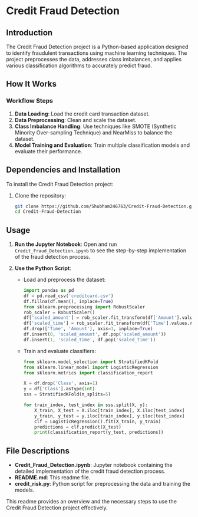 # Credit Fraud Detection

## Introduction
The Credit Fraud Detection project is a Python-based application designed to identify fraudulent transactions using machine learning techniques. The project preprocesses the data, addresses class imbalances, and applies various classification algorithms to accurately predict fraud.

## How It Works
### Workflow Steps
1. **Data Loading**: Load the credit card transaction dataset.
2. **Data Preprocessing**: Clean and scale the dataset.
3. **Class Imbalance Handling**: Use techniques like SMOTE (Synthetic Minority Over-sampling Technique) and NearMiss to balance the dataset.
4. **Model Training and Evaluation**: Train multiple classification models and evaluate their performance.

## Dependencies and Installation
To install the Credit Fraud Detection project:

1. Clone the repository:
    ```sh
    git clone https://github.com/Shubham246763/Credit-Fraud-Detection.git
    cd Credit-Fraud-Detection
    ```


## Usage
1. **Run the Jupyter Notebook**:
    Open and run `Credit_Fraud_Detection.ipynb` to see the step-by-step implementation of the fraud detection process.

2. **Use the Python Script**:
    - Load and preprocess the dataset:
        ```python
        import pandas as pd
        df = pd.read_csv('creditcard.csv')
        df.fillna(df.mean(), inplace=True)
        from sklearn.preprocessing import RobustScaler
        rob_scaler = RobustScaler()
        df['scaled_amount'] = rob_scaler.fit_transform(df['Amount'].values.reshape(-1, 1))
        df['scaled_time'] = rob_scaler.fit_transform(df['Time'].values.reshape(-1, 1))
        df.drop(['Time', 'Amount'], axis=1, inplace=True)
        df.insert(0, 'scaled_amount', df.pop('scaled_amount'))
        df.insert(1, 'scaled_time', df.pop('scaled_time'))
        ```

    - Train and evaluate classifiers:
        ```python
        from sklearn.model_selection import StratifiedKFold
        from sklearn.linear_model import LogisticRegression
        from sklearn.metrics import classification_report

        X = df.drop('Class', axis=1)
        y = df['Class'].astype(int)
        sss = StratifiedKFold(n_splits=5)

        for train_index, test_index in sss.split(X, y):
            X_train, X_test = X.iloc[train_index], X.iloc[test_index]
            y_train, y_test = y.iloc[train_index], y.iloc[test_index]
            clf = LogisticRegression().fit(X_train, y_train)
            predictions = clf.predict(X_test)
            print(classification_report(y_test, predictions))
        ```

## File Descriptions
- **Credit_Fraud_Detection.ipynb**: Jupyter notebook containing the detailed implementation of the credit fraud detection process.
- **README.md**: This readme file.
- **credit_risk.py**: Python script for preprocessing the data and training the models.

This readme provides an overview and the necessary steps to use the Credit Fraud Detection project effectively.
